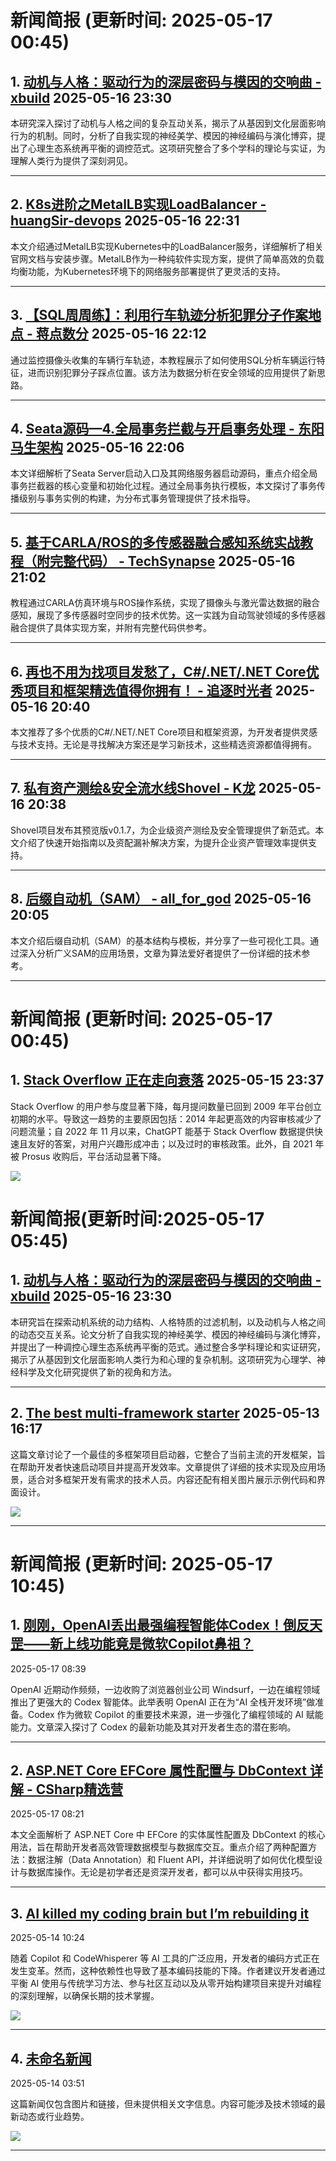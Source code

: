 # 新闻简报 (更新时间: 2025-05-17 00:45)

## 1. [动机与人格：驱动行为的深层密码与模因的交响曲 - xbuild](https://www.cnblogs.com/lihaoyu0618/p/18880802)   2025-05-16 23:30

本研究深入探讨了动机与人格之间的复杂互动关系，揭示了从基因到文化层面影响行为的机制。同时，分析了自我实现的神经美学、模因的神经编码与演化博弈，提出了心理生态系统再平衡的调控范式。这项研究整合了多个学科的理论与实证，为理解人类行为提供了深刻洞见。

---

## 2. [K8s进阶之MetalLB实现LoadBalancer - huangSir-devops](https://www.cnblogs.com/huangSir-devops/p/18876710)   2025-05-16 22:31

本文介绍通过MetalLB实现Kubernetes中的LoadBalancer服务，详细解析了相关官网文档与安装步骤。MetalLB作为一种纯软件实现方案，提供了简单高效的负载均衡功能，为Kubernetes环境下的网络服务部署提供了更灵活的支持。

---

## 3. [【SQL周周练】：利用行车轨迹分析犯罪分子作案地点 - 蒋点数分](https://www.cnblogs.com/data-analytics/p/18880722)   2025-05-16 22:12

通过监控摄像头收集的车辆行车轨迹，本教程展示了如何使用SQL分析车辆运行特征，进而识别犯罪分子踩点位置。该方法为数据分析在安全领域的应用提供了新思路。

---

## 4. [Seata源码—4.全局事务拦截与开启事务处理 - 东阳马生架构](https://www.cnblogs.com/mjunz/p/18880714)   2025-05-16 22:06

本文详细解析了Seata Server启动入口及其网络服务器启动源码，重点介绍全局事务拦截器的核心变量和初始化过程。通过全局事务执行模板，本文探讨了事务传播级别与事务实例的构建，为分布式事务管理提供了技术指导。

---

## 5. [基于CARLA/ROS的多传感器融合感知系统实战教程（附完整代码） - TechSynapse](https://www.cnblogs.com/TS86/p/18880622)   2025-05-16 21:02

教程通过CARLA仿真环境与ROS操作系统，实现了摄像头与激光雷达数据的融合感知，展现了多传感器时空同步的技术优势。这一实践为自动驾驶领域的多传感器融合提供了具体实现方案，并附有完整代码供参考。

---

## 6. [再也不用为找项目发愁了，C#/.NET/.NET Core优秀项目和框架精选值得你拥有！ - 追逐时光者](https://www.cnblogs.com/Can-daydayup/p/18880596)   2025-05-16 20:40

本文推荐了多个优质的C#/.NET/.NET Core项目和框架资源，为开发者提供灵感与技术支持。无论是寻找解决方案还是学习新技术，这些精选资源都值得拥有。

---

## 7. [私有资产测绘&amp;安全流水线Shovel - K龙](https://www.cnblogs.com/kaydenlsr/p/18880594)   2025-05-16 20:38

Shovel项目发布其预览版v0.1.7，为企业级资产测绘及安全管理提供了新范式。本文介绍了快速开始指南以及资配漏补解决方案，为提升企业资产管理效率提供支持。

---

## 8. [后缀自动机（SAM） - all_for_god](https://www.cnblogs.com/allforgod/p/18835714)   2025-05-16 20:05

本文介绍后缀自动机（SAM）的基本结构与模板，并分享了一些可视化工具。通过深入分析广义SAM的应用场景，文章为算法爱好者提供了一份详细的技术参考。

---


# 新闻简报 (更新时间: 2025-05-17 00:45)

## 1. [Stack Overflow 正在走向衰落](https://app.daily.dev/posts/stack-overflow-is-almost-dead-clle39zqc)   2025-05-15 23:37

Stack Overflow 的用户参与度显著下降，每月提问数量已回到 2009 年平台创立初期的水平。导致这一趋势的主要原因包括：2014 年起更高效的内容审核减少了问题流量；自 2022 年 11 月以来，ChatGPT 能基于 Stack Overflow 数据提供快速且友好的答案，对用户兴趣形成冲击；以及过时的审核政策。此外，自 2021 年被 Prosus 收购后，平台活动显著下降。

![](https://media.daily.dev/image/upload/f_auto,q_auto/v1/posts/954ba638130788606cd20c1e8e8f9dd2?_a=AQAEuj9)


# 新闻简报(更新时间:2025-05-17 05:45)

## 1. [动机与人格：驱动行为的深层密码与模因的交响曲 - xbuild](https://www.cnblogs.com/lihaoyu0618/p/18880802)   2025-05-16 23:30

本研究旨在探索动机系统的动力结构、人格特质的过滤机制，以及动机与人格之间的动态交互关系。论文分析了自我实现的神经美学、模因的神经编码与演化博弈，并提出了一种调控心理生态系统再平衡的范式。通过整合多学科理论和实证研究，揭示了从基因到文化层面影响人类行为和心理的复杂机制。这项研究为心理学、神经科学及文化研究提供了新的视角和方法。

---

## 2. [The best multi-framework starter](https://app.daily.dev/posts/the-best-multi-framework-starter-tjazuafoo)   2025-05-13 16:17

这篇文章讨论了一个最佳的多框架项目启动器，它整合了当前主流的开发框架，旨在帮助开发者快速启动项目并提高开发效率。文章提供了详细的技术实现及应用场景，适合对多框架开发有需求的技术人员。内容还配有相关图片展示示例代码和界面设计。

![](https://media.daily.dev/image/upload/s--1KxV4ohY--/f_auto/v1722860400/public/Placeholder%2007)

---

# 新闻简报 (更新时间: 2025-05-17 10:45)

## 1. [刚刚，OpenAI丢出最强编程智能体Codex！倒反天罡——新上线功能竟是微软Copilot鼻祖？](https://www.51cto.com/article/815847.html)   
2025-05-17 08:39

OpenAI 近期动作频频，一边收购了浏览器创业公司 Windsurf，一边在编程领域推出了更强大的 Codex 智能体。此举表明 OpenAI 正在为“AI 全栈开发环境”做准备。Codex 作为微软 Copilot 的重要技术来源，进一步强化了编程领域的 AI 赋能能力。文章深入探讨了 Codex 的最新功能及其对开发者生态的潜在影响。

---

## 2. [ASP.NET Core EFCore 属性配置与 DbContext 详解 - CSharp精选营](https://www.cnblogs.com/shenchuanchao/p/18879792)   
2025-05-17 08:21

本文全面解析了 ASP.NET Core 中 EFCore 的实体属性配置及 DbContext 的核心用法，旨在帮助开发者高效管理数据模型与数据库交互。重点介绍了两种配置方法：数据注解（Data Annotation）和 Fluent API，并详细说明了如何优化模型设计与数据库操作。无论是初学者还是资深开发者，都可以从中获得实用技巧。

---

## 3. [AI killed my coding brain but I’m rebuilding it](https://app.daily.dev/posts/ai-killed-my-coding-brain-but-i-m-rebuilding-it-7sroooj3b)   
2025-05-14 10:24

随着 Copilot 和 CodeWhisperer 等 AI 工具的广泛应用，开发者的编码方式正在发生变革。然而，这种依赖性也导致了基本编码技能的下降。作者建议开发者通过平衡 AI 使用与传统学习方法、参与社区互动以及从零开始构建项目来提升对编程的深刻理解，以确保长期的技术掌握。

![](https://media.daily.dev/image/upload/f_auto,q_auto/v1/posts/bf98de106b0592d46e268155ac6fb5af?_a=AQAEuj9)

---

## 4. [未命名新闻](https://app.daily.dev/posts/nfbblnxfs)   
2025-05-14 03:51

这篇新闻仅包含图片和链接，但未提供相关文字信息。内容可能涉及技术领域的最新动态或行业趋势。

![](https://media.daily.dev/image/upload/s--0_ODbtD2--/f_auto/v1722860399/public/Placeholder%2008)

---